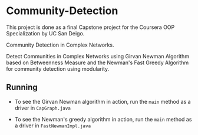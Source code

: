 # Community-Detection
This project is done as a final Capstone project for the Coursera OOP Specialization by UC San Deigo.

Community Detection in Complex Networks.

Detect Communities in Complex Networks using Girvan Newman Algorithm based on Betweenness Measure and the Newman's Fast Greedy Algorithm for community detection using modularity.

## Running
* To see the Girvan Newman algorithm in action, run the `main` method as a driver in `CapGraph.java`

* To see the Newman's greedy algorithm in action, run the `main` method as a driver in `FastNewmanImpl.java`